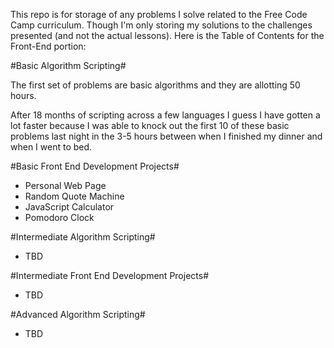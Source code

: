 This repo is for storage of any problems I solve related to the Free Code Camp curriculum.
Though I'm only storing my solutions to the challenges presented (and not the actual lessons). 
Here is the Table of Contents for the Front-End portion:

#Basic Algorithm Scripting#

The first set of problems are basic algorithms and they are allotting 50 hours. 

After 18 months of scripting across a few languages I guess I have gotten a lot faster because I was able to knock out the first 10 of these basic problems last night in the 3-5 hours between when I finished my dinner and when I went to bed.
 
#Basic Front End Development Projects#

- Personal Web Page
- Random Quote Machine
- JavaScript Calculator
- Pomodoro Clock


#Intermediate Algorithm Scripting#
- TBD

#Intermediate Front End Development Projects#
- TBD

#Advanced Algorithm Scripting#
- TBD




